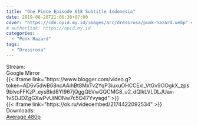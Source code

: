 ```yaml
---
title: "One Piece Episode 618 Subtitle Indonesia"
date: 2019-08-20T21:06:38+07:00
cover: "https://cdn.opid.my.id/images/arc/dressrosa/punk-hazard.webp" # Optional, cover
# authorlink: https://opid.my.id
categories:
  - "Punk Hazard"
tags:
  - "Dressrosa"
---
```

<div class="ui menu violet borderless inverted">
  <div class="header item active">
        Stream:
    </div>
  <a class="active item" data-tab="google">
    <i class="google drive icon"></i> Google
  </a>
  <a class="item nounderline" data-tab="mirror">
    <i class="odnoklassniki icon"></i> Mirror
  </a>
</div>
<div class="ui bottom attached tab segment active" style="border:0 !important;" data-tab="google">
{{< iframe link="https://www.blogger.com/video.g?token=AD6v5dwB68ncAAihBt8MxTv2YqP3iuxuOHCCExl_VtGv9OOgkX_zps9blvoFFKzP_eysBkd8YI967jQggQbVwGQCMG8_u2_dQlkLVLDLJUav-1vSDJDZgGXwPvUiNONw7c5O47Yvyagd" >}}
</div>
<div class="ui bottom attached tab segment" style="border:0 !important;" data-tab="mirror">
{{< iframe link="https://ok.ru/videoembed/2174422092534" >}}
</div>
<div class="ui menu violet borderless inverted">
  <div class="header item active">
        Downloads:
    </div>
  <a class="item nounderline" href="https://ouo.io/c5JKpH" target="_blank" rel="dofollow"><i class="google drive icon"></i>
    Average 480p</a>
</div>